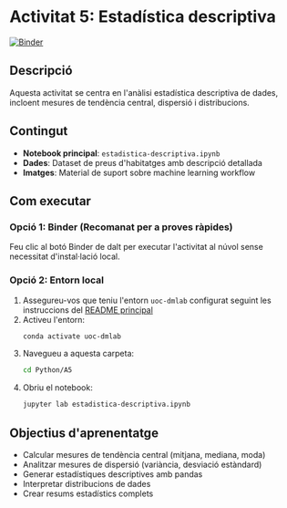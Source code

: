# Activitat 5: Estadística descriptiva

[![Binder](https://mybinder.org/badge_logo.svg)](https://mybinder.org/v2/gl/UOC%2Feimt%2Fdatascience%2FLAB%2Fpython-cat/HEAD?urlpath=%2Fdoc%2Ftree%2FPython%2FA5%2Festadistica-descriptiva.ipynb)

## Descripció

Aquesta activitat se centra en l'anàlisi estadística descriptiva de dades, incloent mesures de tendència central, dispersió i distribucions.

## Contingut

- **Notebook principal**: `estadistica-descriptiva.ipynb`
- **Dades**: Dataset de preus d'habitatges amb descripció detallada
- **Imatges**: Material de suport sobre machine learning workflow

## Com executar

### Opció 1: Binder (Recomanat per a proves ràpides)
Feu clic al botó Binder de dalt per executar l'activitat al núvol sense necessitat d'instal·lació local.

### Opció 2: Entorn local
1. Assegureu-vos que teniu l'entorn `uoc-dmlab` configurat seguint les instruccions del [README principal](../../README.md)
2. Activeu l'entorn:
   ```bash
   conda activate uoc-dmlab
   ```
3. Navegueu a aquesta carpeta:
   ```bash
   cd Python/A5
   ```
4. Obriu el notebook:
   ```bash
   jupyter lab estadistica-descriptiva.ipynb
   ```

## Objectius d'aprenentatge

- Calcular mesures de tendència central (mitjana, mediana, moda)
- Analitzar mesures de dispersió (variància, desviació estàndard)
- Generar estadístiques descriptives amb pandas
- Interpretar distribucions de dades
- Crear resums estadístics complets
